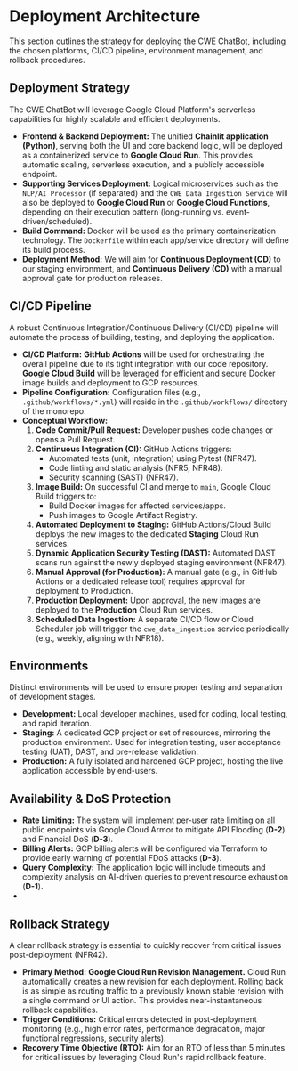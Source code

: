 # Deployment Architecture

This section outlines the strategy for deploying the CWE ChatBot, including the chosen platforms, CI/CD pipeline, environment management, and rollback procedures.

## Deployment Strategy

The CWE ChatBot will leverage Google Cloud Platform's serverless capabilities for highly scalable and efficient deployments.

  * **Frontend & Backend Deployment:** The unified **Chainlit application (Python)**, serving both the UI and core backend logic, will be deployed as a containerized service to **Google Cloud Run**. This provides automatic scaling, serverless execution, and a publicly accessible endpoint.
  * **Supporting Services Deployment:** Logical microservices such as the `NLP/AI Processor` (if separated) and the `CWE Data Ingestion Service` will also be deployed to **Google Cloud Run** or **Google Cloud Functions**, depending on their execution pattern (long-running vs. event-driven/scheduled).
  * **Build Command:** Docker will be used as the primary containerization technology. The `Dockerfile` within each app/service directory will define its build process.
  * **Deployment Method:** We will aim for **Continuous Deployment (CD)** to our staging environment, and **Continuous Delivery (CD)** with a manual approval gate for production releases.

## CI/CD Pipeline

A robust Continuous Integration/Continuous Delivery (CI/CD) pipeline will automate the process of building, testing, and deploying the application.

  * **CI/CD Platform:** **GitHub Actions** will be used for orchestrating the overall pipeline due to its tight integration with our code repository. **Google Cloud Build** will be leveraged for efficient and secure Docker image builds and deployment to GCP resources.
  * **Pipeline Configuration:** Configuration files (e.g., `.github/workflows/*.yml`) will reside in the `.github/workflows/` directory of the monorepo.
  * **Conceptual Workflow:**
    1.  **Code Commit/Pull Request:** Developer pushes code changes or opens a Pull Request.
    2.  **Continuous Integration (CI):** GitHub Actions triggers:
          * Automated tests (unit, integration) using Pytest (NFR47).
          * Code linting and static analysis (NFR5, NFR48).
          * Security scanning (SAST) (NFR47).
    3.  **Image Build:** On successful CI and merge to `main`, Google Cloud Build triggers to:
          * Build Docker images for affected services/apps.
          * Push images to Google Artifact Registry.
    4.  **Automated Deployment to Staging:** GitHub Actions/Cloud Build deploys the new images to the dedicated **Staging** Cloud Run services.
    5.  **Dynamic Application Security Testing (DAST):** Automated DAST scans run against the newly deployed staging environment (NFR47).
    6.  **Manual Approval (for Production):** A manual gate (e.g., in GitHub Actions or a dedicated release tool) requires approval for deployment to Production.
    7.  **Production Deployment:** Upon approval, the new images are deployed to the **Production** Cloud Run services.
    8.  **Scheduled Data Ingestion:** A separate CI/CD flow or Cloud Scheduler job will trigger the `cwe_data_ingestion` service periodically (e.g., weekly, aligning with NFR18).

## Environments

Distinct environments will be used to ensure proper testing and separation of development stages.

  * **Development:** Local developer machines, used for coding, local testing, and rapid iteration.
  * **Staging:** A dedicated GCP project or set of resources, mirroring the production environment. Used for integration testing, user acceptance testing (UAT), DAST, and pre-release validation.
  * **Production:** A fully isolated and hardened GCP project, hosting the live application accessible by end-users.

## Availability & DoS Protection

* **Rate Limiting:** The system will implement per-user rate limiting on all public endpoints via Google Cloud Armor to mitigate API Flooding (**D-2**) and Financial DoS (**D-3**).  
* **Billing Alerts:** GCP billing alerts will be configured via Terraform to provide early warning of potential FDoS attacks (**D-3**).  
* **Query Complexity:** The application logic will include timeouts and complexity analysis on AI-driven queries to prevent resource exhaustion (**D-1**).
* 
## Rollback Strategy

A clear rollback strategy is essential to quickly recover from critical issues post-deployment (NFR42).

  * **Primary Method:** **Google Cloud Run Revision Management.** Cloud Run automatically creates a new revision for each deployment. Rolling back is as simple as routing traffic to a previously known stable revision with a single command or UI action. This provides near-instantaneous rollback capabilities.
  * **Trigger Conditions:** Critical errors detected in post-deployment monitoring (e.g., high error rates, performance degradation, major functional regressions, security alerts).
  * **Recovery Time Objective (RTO):** Aim for an RTO of less than 5 minutes for critical issues by leveraging Cloud Run's rapid rollback feature.
